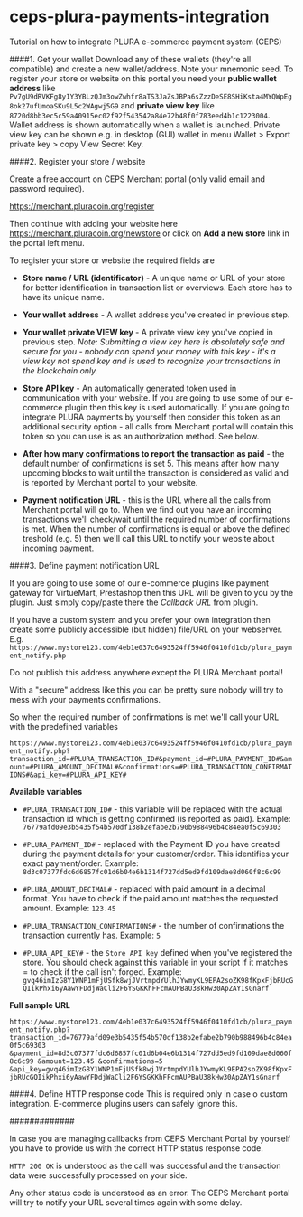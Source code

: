 # ceps-plura-payments-integration
Tutorial on how to integrate PLURA e-commerce payment system (CEPS)

####1. Get your wallet
Download any of these wallets (they're all compatible) and create a new wallet/address. Note
    your mnemonic seed.
To register your store or website on this portal you need your **public wallet address**
    like `Pv7gU9dRVKFg8y1Y3YBLzQJm3owZwhfr8aTS3JaZsJBPa6sZzzDeSE8SHiKsta4MYQWpEg8ok27ufUmoaSKu9L5c2WAgwj5G9`
    and **private view key** like `8720d8bb3ec5c59a40915ec02f92f543542a84e72b48f0f783eed4b1c1223004`.
Wallet address is shown automatically when a wallet is launched. Private view key can be
    shown e.g. in desktop (GUI) wallet in menu Wallet > Export private key > copy View Secret Key.

####2. Register your store / website

Create a free account on CEPS Merchant portal (only valid email and password required).

https://merchant.pluracoin.org/register

Then continue with adding your website here https://merchant.pluracoin.org/newstore or click on **Add a new store** link in 
the portal left menu.

To register your store or website the required fields are
* **Store name / URL (identificator)** - A unique name or URL of your store for better
        identification in transaction list or overviews. Each store has to have its unique name.

* **Your wallet address** - A wallet address you've created in previous step.

* **Your wallet private VIEW key** - A private view key you've copied in previous step.
        *Note: Submitting a view key here is absolutely safe and secure for you - nobody can spend
        your money with this key - it's a view key not spend key and is used to recognize your transactions
            in the blockchain only.*
* **Store API key** - An automatically generated token used in communication with your website.
        If you are going to use some of our e-commerce plugin then this key is used automatically.
        If you are going to integrate PLURA payments by yourself then consider this token as an
        additional security option - all calls from Merchant portal will contain this token so you can
        use is as an authorization method. See below.
        
* **After how many confirmations to report the transaction as paid** - the default number of confirmations is set 5. This 
means after how many upcoming blocks to wait until the transaction is considered as valid and is reported by Merchant portal
to your website. 

* **Payment notification URL** - this is the URL where all the calls from Merchant portal will go to. When we find out you
have an incoming transactions we'll check/wait until the required number of confirmations is met. When the number of
confirmations is equal or above the defined treshold (e.g. 5) then we'll call this URL to notify your website about incoming 
payment.

####3. Define payment notification URL

If you are going to use some of our e-commerce plugins like payment gateway for VirtueMart, Prestashop then this URL will 
be given to you by the plugin. Just simply copy/paste there the *Callback URL* from plugin. 

If you have a custom system and you prefer your own integration then create some publicly accessible (but hidden) file/URL
 on your webserver. E.g.
 `https://www.mystore123.com/4eb1e037c6493524ff5946f0410fd1cb/plura_payment_notify.php`

Do not publish this address anywhere except the PLURA Merchant portal! 
 
With a "secure" address like this you can be pretty sure nobody will try to mess with your payments confirmations.

So when the required number of confirmations is met we'll call your URL with the predefined variables 
  
`https://www.mystore123.com/4eb1e037c6493524ff5946f0410fd1cb/plura_payment_notify.php?transaction_id=#PLURA_TRANSACTION_ID#&payment_id=#PLURA_PAYMENT_ID#&amount=#PLURA_AMOUNT_DECIMAL#&confirmations=#PLURA_TRANSACTION_CONFIRMATIONS#&api_key=#PLURA_API_KEY#`

**Available variables**
* `#PLURA_TRANSACTION_ID#` - this variable will be replaced with the actual transaction id which is getting confirmed 
(is reported as paid). Example: `76779afd09e3b5435f54b570df138b2efabe2b790b988496b4c84ea0f5c69303`

* `#PLURA_PAYMENT_ID#` - replaced with the Payment ID you have created during the payment details for your customer/order. 
This identifies your exact payment/order. Example: `8d3c07377fdc6d6857fc01d6b04e6b1314f727dd5ed9fd109dae8d060f8c6c99`

* `#PLURA_AMOUNT_DECIMAL#` - replaced with paid amount in a decimal format. You have to check if the paid amount matches the requested amount. Example: `123.45`

* `#PLURA_TRANSACTION_CONFIRMATIONS#` - the number of confirmations the transaction currently has. Example: `5`

 * `#PLURA_API_KEY#` - the `Store API key` defined when you've registered the store. You should check against this 
 variable in your script if it matches = to check if the call isn't forged. Example: 
 `gvq46imIzG8Y1WNP1mFjUSfk8wjJVrtmpdYUlhJYwmyKL9EPA2soZK98fKpxFjbRUcGQIikPhxi6yAawYFDdjWaCli2F6YSGKKhFFcmAUPBaU38kHw30ApZAY1sGnarf`

**Full sample URL**

`https://www.mystore123.com/4eb1e037c6493524ff5946f0410fd1cb/plura_payment_notify.php?transaction_id=76779afd09e3b5435f54b570df138b2efabe2b790b988496b4c84ea0f5c69303
&payment_id=8d3c07377fdc6d6857fc01d6b04e6b1314f727dd5ed9fd109dae8d060f8c6c99
&amount=123.45
&confirmations=5
&api_key=gvq46imIzG8Y1WNP1mFjUSfk8wjJVrtmpdYUlhJYwmyKL9EPA2soZK98fKpxFjbRUcGQIikPhxi6yAawYFDdjWaCli2F6YSGKKhFFcmAUPBaU38kHw30ApZAY1sGnarf`


####4. Define HTTP response code
This is required only in case o custom integration. E-commerce plugins users can safely ignore this.

#############

In case you are managing callbacks from CEPS Merchant Portal by yourself you have to provide us with the correct HTTP status 
response code.

`HTTP 200 OK` is understood as the call was successful and the transaction data were successfully processed on your side.

Any other status code is understood as an error. The CEPS Merchant portal will try to notify your URL several times again 
with some delay.

 